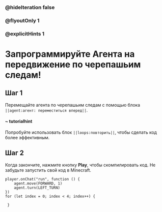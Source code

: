 ### @hideIteration false 
### @flyoutOnly 1
### @explicitHints 1


# Запрограммируйте Агента на передвижение по черепашьим следам!

## Шаг 1
Перемещайте агента по черепашьим следам с помощью блока ``||agent:агент: переместиться вперед||``. 

#### ~ tutorialhint 
Попробуйте использовать блок ``||loops:повторить||``, чтобы сделать код более эффективным.

## Шаг 2
Когда закончите, нажмите кнопку **Play**, чтобы скомпилировать код. Не забудьте запустить свой код в Minecraft. 

```blocks
player.onChat("run", function () {
    agent.move(FORWARD, 1)
    agent.turn(LEFT_TURN)
})
for (let index = 0; index < 4; index++) {
    	
 }
```
